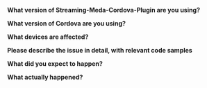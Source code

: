 <!--
Note that leaving sections blank will make it difficult for us to troubleshoot and we may have to close the issue.
-->

**What version of Streaming-Meda-Cordova-Plugin are you using?**

**What version of Cordova are you using?**

**What devices are affected?**

**Please describe the issue in detail, with relevant code samples**

**What did you expect to happen?**

**What actually happened?**
